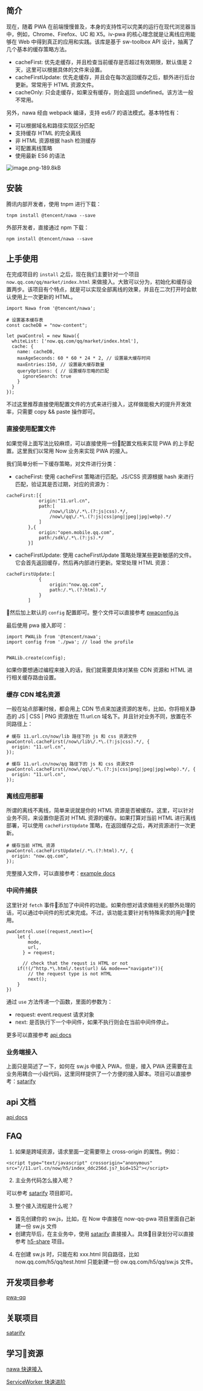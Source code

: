 ## 简介

现在，随着 PWA 在前端慢慢普及，本身的支持性可以完美的运行在现代浏览器当中，例如，Chrome、Firefox、UC 和 X5。iv-pwa 的核心理念就是让离线应用能够在 Web 中得到真正的应用和实践。该库是基于 sw-toolbox API 设计，抽离了几个基本的缓存策略方法。


 - cacheFirst: 优先走缓存，并且检查当前缓存是否超过有效期限，默认值是 2 天，这里可以根据具体的文件来设置。
 - cacheFirstUpdate: 优先走缓存，并且会在每次返回缓存之后，额外进行后台更新。常常用于 HTML 资源文件。
 - cacheOnly: 只会走缓存，如果没有缓存，则会返回 undefined。该方法一般不常用。


另外，nawa 经由 webpack 编译，支持 es6/7 的语法模式。基本特性有：

 - 可以根据域名和路径实现区分匹配
 - 支持缓存 HTML 的完全离线
 - 非 HTML 资源根据 hash 检测缓存
 - 可配置离线策略
 - 使用最新 ES6 的语法

![image.png-189.8kB](http://static.zybuluo.com/jimmythr/d14ax7dpgltf027ps37bw9l6/image.png)


## 安装

腾讯内部开发者，使用 tnpm 进行下载：

```
tnpm install @tencent/nawa --save
```

外部开发者，直接通过 npm 下载：

```
npm install @tencent/nawa --save
```

## 上手使用

在完成项目的 `install` 之后，现在我们主要针对一个项目 `now.qq.com/qq/market/index.html` 来做接入。大致可以分为，初始化和缓存设置两步。该项目有个特点，就是可以实现全部离线的效果，并且在二次打开时会默认使用上一次更新的 HTML。

```
import Nawa from '@tencent/nawa';

# 设置基本缓存表
const cacheDB = "now-content";

let pwaControl = new Nawa({
  whiteList: ['now.qq.com/qq/market/index.html'],
  cache: {
    name: cacheDB,
    maxAgeSeconds: 60 * 60 * 24 * 2, // 设置最大缓存时间
    maxEntries:150, // 设置最大缓存数量
    queryOptions: { // 设置缓存忽略的匹配
      ignoreSearch: true
    }
  }
});
```


不过这里推荐直接使用配置文件的方式来进行接入，这样做能极大的提升开发效率，只需要 copy && paste 操作即可。

### 直接使用配置文件

如果觉得上面写法比较麻烦，可以直接使用一份配置文档来实现 PWA 的上手配置。这里我们以常用 Now 业务来实现 PWA 的接入。

我们简单分析一下缓存策略，对文件进行分类：

 - cacheFirst: 使用 cacheFirst 策略进行匹配。JS/CSS 资源根据 hash 来进行匹配，验证其是否过期，对应的资源为：

```
cacheFirst:[{
            origin:"11.url.cn",
            path:[
                /now\/lib\/.*\.(?:js|css).*/,
                /now\/qq\/.*\.(?:js|css|png|jpeg|jpg|webp).*/
            ]
        },{
            origin:"open.mobile.qq.com",
            path:/sdk\/.*\.(?:js).*/
        }]
```
 - cacheFirstUpdate: 使用 cacheFirstUpdate 策略处理某些更新敏感的文件。它会首先返回缓存，然后再内部进行更新。常常处理 HTML 资源：

```
cacheFirstUpdate:[
            {
                origin:"now.qq.com",
                path:/.*\.(?:html).*/
            }
        ]
```
 
然后加上默认的 `config` 配置即可。整个文件可以直接参考 [pwaconfig.js](http://git.code.oa.com/ivweb/nawa/tree/master/example)

最后使用 pwa 接入即可：

```
import PWALib from '@tencent/nawa';
import config from './pwa'; // load the profile


PWALib.create(config);
```


如果你要想通过编程来接入的话，我们就需要具体对某些 CDN 资源和 HTML 进行相关缓存路由设置。

### 缓存 CDN 域名资源

一般在站点部署时候，都会用上 CDN 节点来加速资源的发布，比如，你将相关静态的 JS | CSS | PNG 资源放在 11.url.cn 域名下。并且针对业务不同，放置在不同路径上：

```
# 缓存 11.url.cn/now/lib 路径下的 js 和 css 资源文件
pwaControl.cacheFirst(/now\/lib\/.*\.(?:js|css).*/, {
  origin: "11.url.cn",
});

# 缓存 11.url.cn/now/qq 路径下的 js 和 css 资源文件
pwaControl.cacheFirst(/now\/qq\/.*\.(?:js|css|png|jpeg|jpg|webp).*/, {
  origin: "11.url.cn",
});
```

### 离线应用部署

所谓的离线不离线，简单来说就是你的 HTML 资源是否被缓存。这里，可以针对业务不同，来设置你是否对 HTML 资源的缓存。如果打算对当前 HTML 进行离线部署，可以使用 `cacheFirstUpdate` 策略，在返回缓存之后，再对资源进行一次更新。

```
# 缓存当前 HTML 资源
pwaControl.cacheFirstUpdate(/.*\.(?:html).*/, {
  origin: "now.qq.com",
});
```

完整接入文件，可以直接参考：[example docs](http://git.code.oa.com/ivweb/nawa/tree/master/example)



### 中间件捕获

这里针对 `fetch` 事件添加了中间件的功能。如果你想对请求做相关的额外处理的话，可以通过中间件的形式来完成。不过，该功能主要针对有特殊需求的用户使用。

```
pwaControl.use((request,next)=>{
    let {
        mode,
        url,
      } = request;
    
      // check that the requst is HTML or not
    if(!(/^http.*\.html/.test(url) && mode==="navigate")){
        // the request type is not HTML 
        next();
    }
})
```

通过 `use` 方法传递一个函数，里面的参数为：

 - request: event.request 请求对象
 - next: 是否执行下一个中间件，如果不执行则会在当前中间件停止。

更多可以直接参考 [api docs](http://git.code.oa.com/ivweb/nawa/tree/master/example)
### 业务端接入

上面只是简述了一下，如何在 sw.js 中接入 PWA，但是，接入 PWA 还需要在主业务用耦合一小段代码，这里同样提供了一个方便的接入脚本。项目可以直接参考：[satarify](http://git.code.oa.com/jimmytian/satarify)



## api 文档

[api docs](http://git.code.oa.com/ivweb/nawa/tree/master/docs)



## FAQ

1. 如果是跨域资源，请求里面一定需要带上 cross-origin 的属性。例如：

```
<script type="text/javascript" crossorigin="anonymous" src="//11.url.cn/now/h5/index_ddc256d.js?_bid=152"></script>
```

2. 主业务代码怎么接入呢？

可以参考 [satarify](http://git.code.oa.com/ivweb/satarify) 项目即可。

3. 整个接入流程是什么呢？

 - 首先创建你的 sw.js，比如，在 Now 中直接在 now-qq-pwa 项目里面自己新建一份 sw.js 文件
 - 创建完毕后，在主业务中，使用 [satarify](http://git.code.oa.com/jimmytian/satarify) 直接接入。具体目录划分可以直接参考 [h5-share](http://git.code.oa.com/avweb/now-h5-trunk/tree/master/src/pages/index) 项目。

4. 在创建 sw.js 时，只能在和 xxx.html 同自路径，比如 now.qq.com/h5/qq/test.html 只能新建一份 ow.qq.com/h5/qq/sw.js 文件。 



## 开发项目参考

[pwa-qq](http://git.code.oa.com/ivweb/now-qq-pwa)

## 关联项目

[satarify](http://git.code.oa.com/ivweb/satarify)

## 学习资源

[nawa 快速接入](http://km.oa.com/group/29185/articles/show/338965?kmref=kb_categories)

[ServiceWorker 快速进阶](https://www.villainhr.com/page/2017/01/08/Service%20Worker%20%E5%85%A8%E9%9D%A2%E8%BF%9B%E9%98%B6)